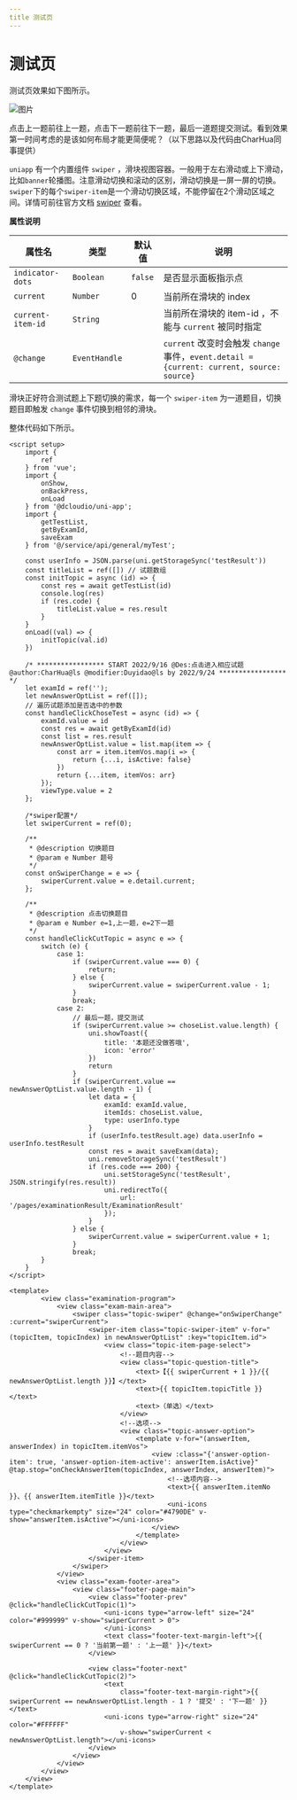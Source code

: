 ```yaml
---
title 测试页
---
```

# 测试页

测试页效果如下图所示。

![图片](https://cdn.nlark.com/yuque/0/2023/png/29781801/1675154592707-70fb31ab-c916-44c5-8014-b1cf8f92c505.png#averageHue=%23fbf8f6&clientId=u53cdd7a3-5c2f-4&from=paste&height=600&id=u015be58b&name=image.png&originHeight=610&originWidth=294&originalType=binary&ratio=1&rotation=0&showTitle=false&size=28953&status=done&style=stroke&taskId=udef48793-5cf9-4ba6-ba23-70d432d5227&title=&width=289)

点击上一题前往上一题，点击下一题前往下一题，最后一道题提交测试。看到效果第一时间考虑的是该如何布局才能更简便呢？（以下思路以及代码由CharHua同事提供）

`uniapp` 有一个内置组件 `swiper` ，滑块视图容器。一般用于左右滑动或上下滑动，比如`banner`轮播图。注意滑动切换和滚动的区别，滑动切换是一屏一屏的切换。`swiper`下的每个`swiper-item`是一个滑动切换区域，不能停留在2个滑动区域之间。详情可前往官方文档 [swiper](https://uniapp.dcloud.net.cn/component/swiper.html#swiper) 查看。

**属性说明**

| 属性名 | 类型 | 默认值 | 说明 |
| --- | --- | --- | --- |
| `indicator-dots` | `Boolean` | `false` | 是否显示面板指示点 |
| `current` | `Number` | 0 | 当前所在滑块的 index |
| `current-item-id` | `String` |  | 当前所在滑块的 item-id ，不能与 `current` 被同时指定 |
| `@change` | `EventHandle` |  | `current` 改变时会触发 `change` 事件，`event.detail = {current: current, source: source}` |

滑块正好符合测试题上下题切换的需求，每一个 `swiper-item` 为一道题目，切换题目即触发 `change` 事件切换到相邻的滑块。

整体代码如下所示。

```vue
<script setup>
	import {
		ref
	} from 'vue';
	import {
		onShow,
		onBackPress,
		onLoad
	} from '@dcloudio/uni-app';
	import {
		getTestList,
		getByExamId,
		saveExam
	} from '@/service/api/general/myTest';

	const userInfo = JSON.parse(uni.getStorageSync('testResult'))
	const titleList = ref([]) // 试题数组
	const initTopic = async (id) => {
		const res = await getTestList(id)
		console.log(res)
		if (res.code) {
			titleList.value = res.result
		}
	}
	onLoad((val) => {
		initTopic(val.id)
	})

	/* ***************** START 2022/9/16 @Des:点击进入相应试题  @author:CharHua@ls @modifier:Duyidao@ls by 2022/9/24 ***************** */
	let examId = ref('');
	let newAnswerOptList = ref([]);
	// 遍历试题添加是否选中的参数
	const handleClickChoseTest = async (id) => {
		examId.value = id
		const res = await getByExamId(id)
		const list = res.result
		newAnswerOptList.value = list.map(item => {
			const arr = item.itemVos.map(i => {
				return {...i, isActive: false}
			})
			return {...item, itemVos: arr}
		});
		viewType.value = 2
	};

	/*swiper配置*/
	let swiperCurrent = ref(0);

	/**
	 * @description 切换题目
	 * @param e Number 题号
	 */
	const onSwiperChange = e => {
		swiperCurrent.value = e.detail.current;
	};

	/**
	 * @description 点击切换题目
	 * @param e Number e=1,上一题，e=2下一题
	 */
	const handleClickCutTopic = async e => {
		switch (e) {
			case 1:
				if (swiperCurrent.value === 0) {
					return;
				} else {
					swiperCurrent.value = swiperCurrent.value - 1;
				}
				break;
			case 2:
				// 最后一题，提交测试
				if (swiperCurrent.value >= choseList.value.length) {
					uni.showToast({
						title: '本题还没做答哦',
						icon: 'error'
					})
					return
				}
				if (swiperCurrent.value == newAnswerOptList.value.length - 1) {
					let data = {
						examId: examId.value,
						itemIds: choseList.value,
						type: userInfo.type
					}
					if (userInfo.testResult.age) data.userInfo = userInfo.testResult
					const res = await saveExam(data);
					uni.removeStorageSync('testResult')
					if (res.code === 200) {
						uni.setStorageSync('testResult', JSON.stringify(res.result))
						uni.redirectTo({
							url: '/pages/examinationResult/ExaminationResult'
						});
					}
				} else {
					swiperCurrent.value = swiperCurrent.value + 1;
				}
				break;
		}
	}
</script>

<template>
		<view class="examination-program">
			<view class="exam-main-area">
				<swiper class="topic-swiper" @change="onSwiperChange" :current="swiperCurrent">
					<swiper-item class="topic-swiper-item" v-for="(topicItem, topicIndex) in newAnswerOptList" :key="topicItem.id">
						<view class="topic-item-page-select">
							<!--题目内容-->
							<view class="topic-question-title">
								<text>【{{ swiperCurrent + 1 }}/{{ newAnswerOptList.length }}】</text>
								<text>{{ topicItem.topicTitle }}</text>
								<text>（单选）</text>
							</view>
							<!--选项-->
							<view class="topic-answer-option">
								<template v-for="(answerItem, answerIndex) in topicItem.itemVos">
									<view :class="{'answer-option-item': true, 'answer-option-item-active': answerItem.isActive}" @tap.stop="onCheckAnswerItem(topicIndex, answerIndex, answerItem)">
										<!--选项内容-->
										<text>{{ answerItem.itemNo }}、{{ answerItem.itemTitle }}</text>
										<uni-icons type="checkmarkempty" size="24" color="#4790DE" v-show="answerItem.isActive"></uni-icons>
									</view>
								</template>
							</view>
						</view>
					</swiper-item>
				</swiper>
			</view>
			<view class="exam-footer-area">
				<view class="footer-page-main">
					<view class="footer-prev" @click="handleClickCutTopic(1)">
						<uni-icons type="arrow-left" size="24" color="#999999" v-show="swiperCurrent > 0">
						</uni-icons>
						<text class="footer-text-margin-left">{{ swiperCurrent == 0 ? '当前第一题' : '上一题' }}</text>
					</view>

					<view class="footer-next" @click="handleClickCutTopic(2)">
						<text
							class="footer-text-margin-right">{{ swiperCurrent == newAnswerOptList.length - 1 ? '提交' : '下一题' }}</text>
						<uni-icons type="arrow-right" size="24" color="#FFFFFF"
							v-show="swiperCurrent < newAnswerOptList.length"></uni-icons>
					</view>
				</view>
			</view>
		</view>
	</view>
</template>
```

